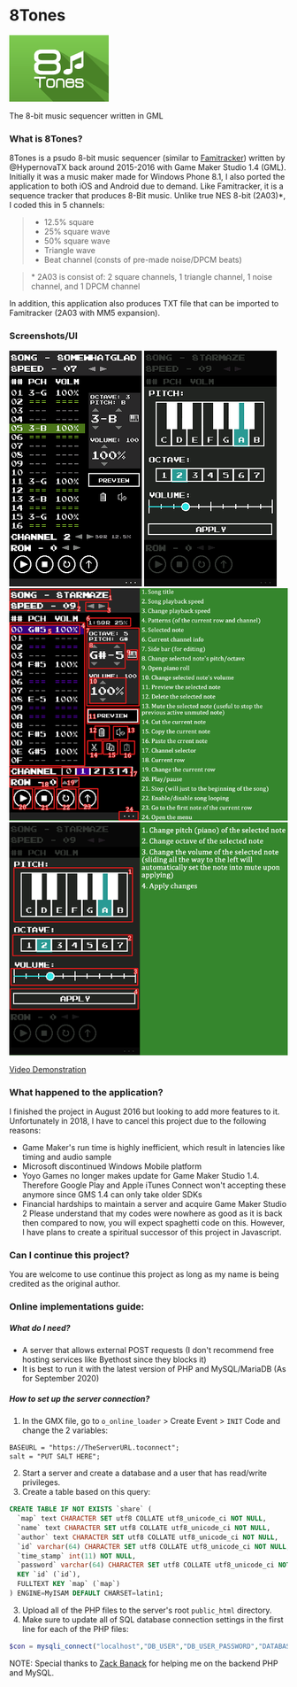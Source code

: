# 8Tones
![8Tone Logo](./images/logo.png)

The 8-bit music sequencer written in GML

### What is 8Tones?
 8Tones is a psudo 8-bit music sequencer (similar to [Famitracker](https://github.com/HertzDevil/0CC-FamiTracker)) written by @HypernovaTX back around 2015-2016 with Game Maker Studio 1.4 (GML). Initially it was a music maker made for Windows Phone 8.1, I also ported the application to both iOS and Android due to demand. Like Famitracker, it is a sequence tracker that produces 8-Bit music. Unlike true NES 8-bit (2A03)\*, I coded this in 5 channels:
> * 12.5% square
> * 25% square wave
> * 50% square wave
> * Triangle wave
> * Beat channel (consts of pre-made noise/DPCM beats)

> \* 2A03 is consist of: 2 square channels, 1 triangle channel, 1 noise channel, and 1 DPCM channel

 In addition, this application also produces TXT file that can be imported to Famitracker (2A03 with MM5 expansion).
 
### Screenshots/UI
![Main sequencing screen](./images/Screenshot_A.png)
![Piano roll](./images/Screenshot_B.png)
![Main sequencing UI details](./images/8-tones-howtouse1.png)
![Piano roll UI details](./images/8-tones-howtouse2.png)

[Video Demonstration](https://www.youtube.com/watch?v=A7rM7G9tHGE)
 
### What happened to the application?
 I finished the project in August 2016 but looking to add more features to it. Unfortunately in 2018, I have to cancel this project due to the following reasons:
- Game Maker's run time is highly inefficient, which result in latencies like timing and audio sample
- Microsoft discontinued Windows Mobile platform
- Yoyo Games no longer makes update for Game Maker Studio 1.4. Therefore Google Play and Apple iTunes Connect won't accepting these anymore since GMS 1.4 can only take older SDKs
- Financial hardships to maintain a server and acquire Game Maker Studio 2
Please understand that my codes were nowhere as good as it is back then compared to now, you will expect spaghetti code on this. However, I have plans to create a spiritual successor of this project in Javascript.

### Can I continue this project?
You are welcome to use continue this project as long as my name is being credited as the original author.

### Online implementations guide:
##### What do I need?
- A server that allows external POST requests (I don't recommend free hosting services like Byethost since they blocks it)
- It is best to run it with the latest version of PHP and MySQL/MariaDB (As for September 2020)

##### How to set up the server connection?
1. In the GMX file, go to `o_online_loader` > Create Event > `INIT` Code and change the 2 variables:
```GML
BASEURL = "https://TheServerURL.toconnect";
salt = "PUT SALT HERE";
```
2. Start a server and create a database and a user that has read/write privileges.
3. Create a table based on this query:
```sql
CREATE TABLE IF NOT EXISTS `share` (
  `map` text CHARACTER SET utf8 COLLATE utf8_unicode_ci NOT NULL,
  `name` text CHARACTER SET utf8 COLLATE utf8_unicode_ci NOT NULL,
  `author` text CHARACTER SET utf8 COLLATE utf8_unicode_ci NOT NULL,
  `id` varchar(64) CHARACTER SET utf8 COLLATE utf8_unicode_ci NOT NULL,
  `time_stamp` int(11) NOT NULL,
  `password` varchar(64) CHARACTER SET utf8 COLLATE utf8_unicode_ci NOT NULL,
  KEY `id` (`id`),
  FULLTEXT KEY `map` (`map`)
) ENGINE=MyISAM DEFAULT CHARSET=latin1;
```
3. Upload all of the PHP files to the server's root `public_html` directory.
4. Make sure to update all of SQL database connection settings in the first line for each of the PHP files:
```php
$con = mysqli_connect("localhost","DB_USER","DB_USER_PASSWORD","DATABASE");
```
NOTE: Special thanks to [Zack Banack](https://github.com/zbanack) for helping me on the backend PHP and MySQL.
